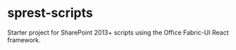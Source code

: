 # sprest-scripts
Starter project for SharePoint 2013+ scripts using the Office Fabric-UI React framework.
